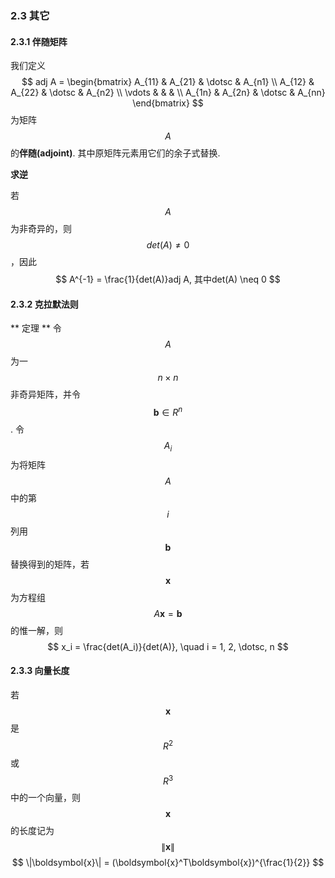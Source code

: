 ### 2.3 其它

#### 2.3.1 伴随矩阵

我们定义
$$
adj A = 
\begin{bmatrix}
A_{11} & A_{21} & \dotsc & A_{n1} \\
A_{12} & A_{22} & \dotsc & A_{n2} \\
\vdots &        &        &        \\
A_{1n} & A_{2n} & \dotsc & A_{nn} 
\end{bmatrix}
$$
为矩阵$$A$$的**伴随(adjoint)**. 其中原矩阵元素用它们的余子式替换.


**求逆**

若$$A$$为非奇异的，则$$det(A) \neq 0 $$，因此
$$
A^{-1} = \frac{1}{det(A)}adj A, 其中det(A) \neq 0
$$

#### 2.3.2 克拉默法则

** 定理 ** 令$$A$$为一$$n\times n$$非奇异矩阵，并令$$\boldsymbol{b} \in R^n$$. 令$$A_i$$为将矩阵$$A$$中的第$$i$$列用$$\boldsymbol{b}$$替换得到的矩阵，若$$\boldsymbol{x}$$为方程组$$A\boldsymbol{x} = \boldsymbol{b}$$的惟一解，则
$$
x_i = \frac{det(A_i)}{det(A)}, \quad i = 1, 2, \dotsc, n
$$
#### 2.3.3 向量长度

若$$\boldsymbol{x}$$是$$R^2$$或$$R^3$$中的一个向量，则$$\boldsymbol{x}$$的长度记为$$\|\boldsymbol{x}\|$$
$$
\|\boldsymbol{x}\| = (\boldsymbol{x}^T\boldsymbol{x})^{\frac{1}{2}}
$$
